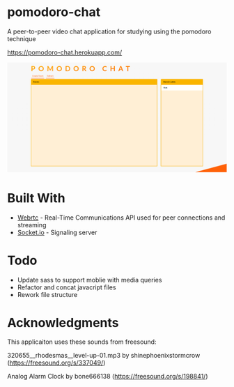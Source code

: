 # pomodoro-chat
A peer-to-peer video chat application for studying using the pomodoro technique

<https://pomodoro-chat.herokuapp.com/>

![App screenshot](./pomodoro.PNG)

# Built With
* [Webrtc](https://webrtc.org/) - Real-Time Communications API used for peer connections and streaming
* [Socket.io](https://socket.io/) - Signaling server

# Todo
* Update sass to support moblie with media queries
* Refactor and concat javacript files
* Rework file structure 

# Acknowledgments
This applicaiton uses these sounds from freesound:

320655\__rhodesmas__level-up-01.mp3 by shinephoenixstormcrow (<https://freesound.org/s/337049/>)

Analog Alarm Clock by bone666138 (<https://freesound.org/s/198841/>)

